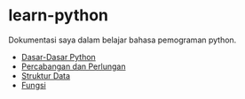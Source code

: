 # learn-python
Dokumentasi saya dalam belajar bahasa pemograman python.

- [Dasar-Dasar Python](https://github.com/anungding/learn-python/tree/master/Dasar-Dasar%20Python)
- [Percabangan dan Perlungan](https://github.com/anungding/learn-python/tree/master/Dasar-Dasar%20Python)
- [Struktur Data](https://github.com/anungding/learn-python/tree/master/Dasar-Dasar%20Python)
- [Fungsi](https://github.com/anungding/learn-python/tree/master/Dasar-Dasar%20Python)
